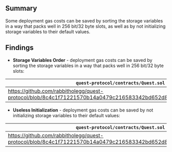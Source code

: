 ## Summary

Some deployment gas costs can be saved by sorting the storage variables in a way that packs well in 256 bit/32 byte slots, as well as by not initializing storage variables to their default values.

## Findings

- **Storage Variables Order** - deployment gas costs can be saved by sorting the storage variables in a way that packs well in 256 bit/32 byte slots:

|`quest-protocol/contracts/Quest.sol`|
|---|
|https://github.com/rabbitholegg/quest-protocol/blob/8c4c1f71221570b14a0479c216583342bd652d8d/contracts/Quest.sol#L13|

- **Useless Initialization** - deployment gas costs can be saved by not initializing storage variables to their default values:

|`quest-protocol/contracts/Quest.sol`|
|---|
|https://github.com/rabbitholegg/quest-protocol/blob/8c4c1f71221570b14a0479c216583342bd652d8d/contracts/Quest.sol#L45|
